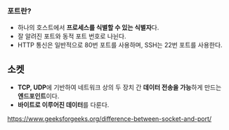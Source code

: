 
### 포트란?
- 하나의 호스트에서 **프로세스를 식별할 수 있는 식별자**다.
- 잘 알려진 포트와 동적 포트 번호로 나뉜다.
- HTTP 통신은 일반적으로 80번 포트를 사용하며, SSH는 22번 포트를 사용한다.

## 소켓
- **TCP, UDP**에 기반하여 네트워크 상의 두 장치 간 **데이터 전송을 가능**하게 만드는 **엔드포인트**이다.
- **바이트로 이루어진 데이터**를 다룬다.


https://www.geeksforgeeks.org/difference-between-socket-and-port/